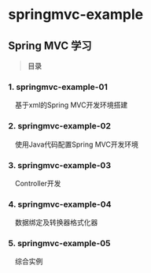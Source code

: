 # springmvc-example
## Spring MVC 学习
> **目录**
### 1. springmvc-example-01
&emsp;基于xml的Spring MVC开发环境搭建<br>
### 2. springmvc-example-02
&emsp;使用Java代码配置Spring MVC开发环境
### 3. springmvc-example-03
&emsp;Controller开发
### 4. springmvc-example-04
&emsp;数据绑定及转换器格式化器 
### 5. springmvc-example-05
&emsp;综合实例
